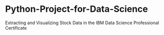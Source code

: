 # Python-Project-for-Data-Science
Extracting and Visualizing Stock Data in the IBM Data Science Professional Certificate
